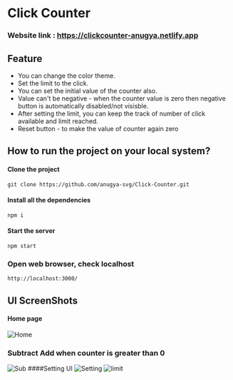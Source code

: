 # Click Counter
### Website link : https://clickcounter-anugya.netlify.app
## Feature
- You can change the color theme.
- Set the limit to the click.
- You can set the initial value of the counter also.
- Value can't be negative - when the counter value is zero then negative button is automatically disabled/not visisble.
- After setting the limit, you can keep the track of number of click available and limit reached.
- Reset button - to make the value of counter again zero

## How to run the project on your local system?
#### Clone the project
```http
git clone https://github.com/anugya-svg/Click-Counter.git
```
#### Install all the dependencies
```http
npm i
```
#### Start the server
```http
npm start
```
### Open web browser, check localhost
```http
http://localhost:3000/
```
## UI ScreenShots
#### Home page
![Home](https://drive.google.com/uc?id=1ebztwk2UhMpwWkUvSxAfn8pqUEWlYbFR) 
### Subtract Add when counter is greater than 0
![Sub](https://drive.google.com/uc?id=1zECV8Z2D-hlSKhWtygWs7QYPIWHcYUBi)
####Setting UI
![Setting](https://drive.google.com/uc?id=1Qsok4N_I2furIX_WAXSzjKd5LeKO4gYv)
![limit](https://drive.google.com/uc?id=1TvUQN7_acDRVzfPUgfeH1tEyAhROen3K)

